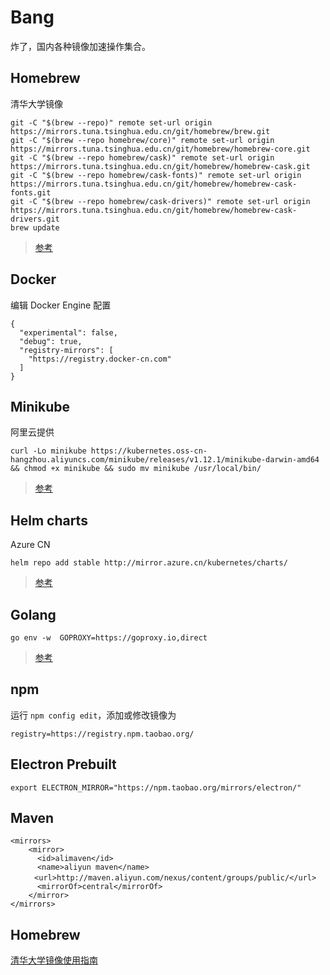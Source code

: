 # Bang

炸了，国内各种镜像加速操作集合。

## Homebrew

清华大学镜像

```
git -C "$(brew --repo)" remote set-url origin https://mirrors.tuna.tsinghua.edu.cn/git/homebrew/brew.git
git -C "$(brew --repo homebrew/core)" remote set-url origin https://mirrors.tuna.tsinghua.edu.cn/git/homebrew/homebrew-core.git
git -C "$(brew --repo homebrew/cask)" remote set-url origin https://mirrors.tuna.tsinghua.edu.cn/git/homebrew/homebrew-cask.git
git -C "$(brew --repo homebrew/cask-fonts)" remote set-url origin https://mirrors.tuna.tsinghua.edu.cn/git/homebrew/homebrew-cask-fonts.git
git -C "$(brew --repo homebrew/cask-drivers)" remote set-url origin https://mirrors.tuna.tsinghua.edu.cn/git/homebrew/homebrew-cask-drivers.git
brew update
```

> [参考](https://mirrors.tuna.tsinghua.edu.cn/help/homebrew/)

## Docker

编辑 Docker Engine 配置

```
{
  "experimental": false,
  "debug": true,
  "registry-mirrors": [
    "https://registry.docker-cn.com"
  ]
}
```

## Minikube

阿里云提供

```
curl -Lo minikube https://kubernetes.oss-cn-hangzhou.aliyuncs.com/minikube/releases/v1.12.1/minikube-darwin-amd64 && chmod +x minikube && sudo mv minikube /usr/local/bin/
```

> [参考](https://developer.aliyun.com/article/221687)

## Helm charts

Azure CN

```
helm repo add stable http://mirror.azure.cn/kubernetes/charts/
```

> [参考](https://github.com/BurdenBear/kube-charts-mirror)

## Golang

```
go env -w  GOPROXY=https://goproxy.io,direct
```

> [参考](https://learnku.com/go/wikis/38122)

## npm

运行 `npm config edit`，添加或修改镜像为

```
registry=https://registry.npm.taobao.org/
```

## Electron Prebuilt

```
export ELECTRON_MIRROR="https://npm.taobao.org/mirrors/electron/"
```

## Maven

```
<mirrors>
    <mirror>
      <id>alimaven</id>
      <name>aliyun maven</name>
  　　<url>http://maven.aliyun.com/nexus/content/groups/public/</url>
      <mirrorOf>central</mirrorOf>        
    </mirror>
</mirrors>
```
## Homebrew

[清华大学镜像使用指南](https://mirrors.tuna.tsinghua.edu.cn/help/homebrew/)
